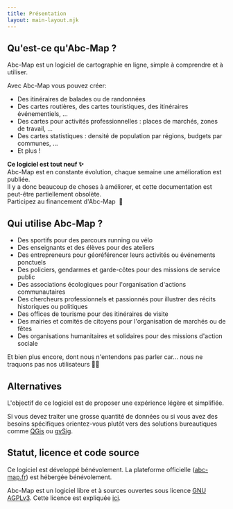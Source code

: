 ```yaml
---
title: Présentation
layout: main-layout.njk
---
```


## Qu'est-ce qu'Abc-Map ?

Abc-Map est un logiciel de cartographie en ligne, simple à comprendre et à utiliser.

Avec Abc-Map vous pouvez créer:

- Des itinéraires de balades ou de randonnées
- Des cartes routières, des cartes touristiques, des itinéraires événementiels, ...
- Des cartes pour activités professionnelles : places de marchés, zones de travail, ...
- Des cartes statistiques : densité de population par régions, budgets par communes, ...
- Et plus !

<div class="alert alert-info my-4 d-flex flex-column">
  <b class="mb-2">Ce logiciel est tout neuf ✨ </b>
  <div class="mb-2">Abc-Map est en constante évolution, chaque semaine une amélioration est publiée.</div>
  <div>Il y a donc beaucoup de choses à améliorer, et cette documentation est peut-être partiellement obsolète.</div>

  <a class="btn btn-link mt-3' onclick='abc.goToFunding()">
    Participez au financement d&apos;Abc-Map&nbsp;&nbsp;💌
  </a>
</div>

## Qui utilise Abc-Map ?

- Des sportifs pour des parcours running ou vélo
- Des enseignants et des élèves pour des ateliers
- Des entrepreneurs pour géoréférencer leurs activités ou événements ponctuels
- Des policiers, gendarmes et garde-côtes pour des missions de service public
- Des associations écologiques pour l'organisation d'actions communautaires
- Des chercheurs professionnels et passionnés pour illustrer des récits historiques ou politiques
- Des offices de tourisme pour des itinéraires de visite
- Des mairies et comités de citoyens pour l'organisation de marchés ou de fêtes
- Des organisations humanitaires et solidaires pour des missions d'action sociale

Et bien plus encore, dont nous n'entendons pas parler car... nous ne traquons pas nos utilisateurs 👏👏

## Alternatives

L'objectif de ce logiciel est de proposer une expérience légère et simplifiée.

Si vous devez traiter une grosse quantité de données ou si vous avez des besoins spécifiques orientez-vous plutôt vers des solutions bureautiques comme <a href="https://www.qgis.org/" target="_blank">QGis</a> ou <a href="http://www.gvsig.com" target="_blank">gvSig</a>.

## Statut, licence et code source

Ce logiciel est développé bénévolement. La plateforme officielle ([abc-map.fr](https://abc-map.fr)) est hébergée
bénévolement.

Abc-Map est un logiciel libre et à sources ouvertes sous licence <a target="_blank" href="https://www.gnu.org/licenses/agpl-3.0.html">GNU AGPLv3</a>.
Cette licence est expliquée <a target="_blank" href="https://www.gnu.org/licenses/quick-guide-gplv3.fr.html">ici</a>.
